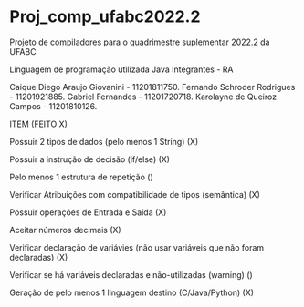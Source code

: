 # Proj_comp_ufabc2022.2
Projeto de compiladores para o quadrimestre suplementar 2022.2 da UFABC

Linguagem de programação utilizada Java
Integrantes - RA 

Caique 
Diego Araujo Giovanini      - 11201811750. 
Fernando Schroder Rodrigues - 11201921885. 
Gabriel Fernandes           - 11201720718. 
Karolayne de Queiroz Campos - 11201810126. 

ITEM (FEITO X)

Possuir 2 tipos de dados (pelo menos 1 String)  (X)

Possuir a instrução de decisão (if/else) 	(X) 

Pelo menos 1 estrutura de repetição 	()

Verificar Atribuições com compatibilidade de tipos (semântica)  (X)

Possuir operações de Entrada e Saída 	(X)

Aceitar números decimais  	(X)

Verificar declaração de variávies (não usar variáveis que não foram declaradas) 	(X)

Verificar se há variáveis declaradas e não-utilizadas (warning) ()

Geração de pelo menos 1 linguagem destino (C/Java/Python) (X)
